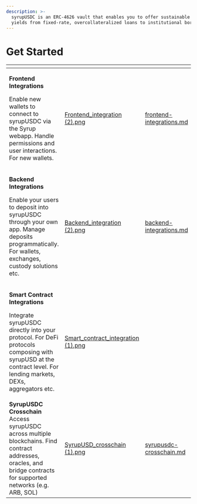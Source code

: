 ```yaml
---
description: >-
  syrupUSDC is an ERC-4626 vault that enables you to offer sustainable high
  yields from fixed-rate, overcollateralized loans to institutional borrowers.
---
```


# Get Started

<table data-card-size="large" data-view="cards"><thead><tr><th></th><th data-hidden data-card-cover data-type="files"></th><th data-hidden data-card-target data-type="content-ref"></th></tr></thead><tbody><tr><td><p><strong>Frontend Integrations</strong></p><p>Enable new wallets to connect to syrupUSDC via the Syrup webapp. Handle permissions and user interactions. For new wallets.</p></td><td><a href="../.gitbook/assets/Frontend_integration (2).png">Frontend_integration (2).png</a></td><td><a href="frontend-integrations.md">frontend-integrations.md</a></td></tr><tr><td><p><strong>Backend Integrations</strong></p><p>Enable your users to deposit into syrupUSDC through your own app. Manage deposits programmatically. For wallets, exchanges, custody solutions etc.</p></td><td><a href="../.gitbook/assets/Backend_integration (2).png">Backend_integration (2).png</a></td><td><a href="backend-integrations.md">backend-integrations.md</a></td></tr><tr><td><p><strong>Smart Contract Integrations</strong></p><p>Integrate syrupUSDC directly into your protocol. For DeFi protocols composing with syrupUSD at the contract level. For lending markets, DEXs, aggregators etc.</p></td><td><a href="../.gitbook/assets/Smart_contract_integration (1).png">Smart_contract_integration (1).png</a></td><td></td></tr><tr><td><strong>SyrupUSDC Crosschain</strong><br>Access syrupUSDC across multiple blockchains. Find contract addresses, oracles, and bridge contracts for supported networks (e.g. ARB, SOL)</td><td><a href="../.gitbook/assets/SyrupUSD_crosschain (1).png">SyrupUSD_crosschain (1).png</a></td><td><a href="syrupusdc-crosschain.md">syrupusdc-crosschain.md</a></td></tr></tbody></table>

